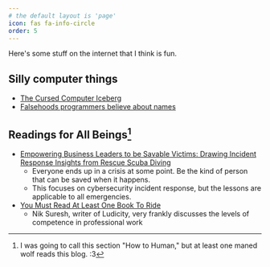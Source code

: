 ```yaml
---
# the default layout is 'page'
icon: fas fa-info-circle
order: 5
---
```


Here's some stuff on the internet that I think is fun.

## Silly computer things
- [The Cursed Computer Iceberg](https://suricrasia.online/iceberg/)
- [Falsehoods programmers believe about names](https://www.kalzumeus.com/2010/06/17/falsehoods-programmers-believe-about-names/)

## Readings for All Beings[^1]
- [Empowering Business Leaders to be Savable Victims: Drawing Incident Response Insights from Rescue Scuba Diving](https://discernibleinc.com/blog/empowering-business-leaders-to-be-savable-victims-drawing-incident-response-insights-from-rescue-scuba-diving) 
  - Everyone ends up in a crisis at some point. Be the kind of person that can be saved when it happens.
  - This focuses on cybersecurity incident response, but the lessons are applicable to all emergencies.
- [You Must Read At Least One Book To Ride](https://ludic.mataroa.blog/blog/you-must-read-at-least-one-book-to-ride/)
  - Nik Suresh, writer of Ludicity, very frankly discusses the levels of competence in professional work

[^1]: I was going to call this section "How to Human," but at least one maned wolf reads this blog. :3
